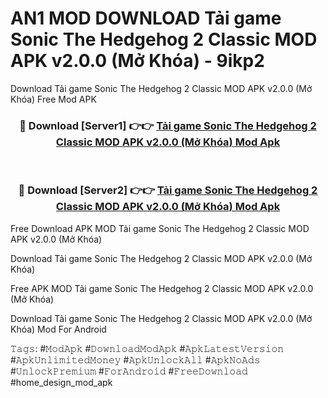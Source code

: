 # AN1 MOD DOWNLOAD Tải game Sonic The Hedgehog 2 Classic MOD APK v2.0.0 (Mở Khóa) - 9ikp2
Download Tải game Sonic The Hedgehog 2 Classic MOD APK v2.0.0 (Mở Khóa) Free Mod APK

<div align="center">
<h3>🔴 Download [Server1] 👉👉 <a href="https://apk-comot.site?title=Tải_game_Sonic_The_Hedgehog_2_Classic_MOD_APK_v2.0.0_(Mở_Khóa)">Tải game Sonic The Hedgehog 2 Classic MOD APK v2.0.0 (Mở Khóa) Mod Apk</a></h3><br>

<h3>🔴 Download [Server2] 👉👉 <a href="https://apk-comot.site?title=Tải_game_Sonic_The_Hedgehog_2_Classic_MOD_APK_v2.0.0_(Mở_Khóa)">Tải game Sonic The Hedgehog 2 Classic MOD APK v2.0.0 (Mở Khóa) Mod Apk</a></h3>
</div>


Free Download APK MOD Tải game Sonic The Hedgehog 2 Classic MOD APK v2.0.0 (Mở Khóa)

Download Tải game Sonic The Hedgehog 2 Classic MOD APK v2.0.0 (Mở Khóa) 

Free APK MOD Tải game Sonic The Hedgehog 2 Classic MOD APK v2.0.0 (Mở Khóa) 

Download Tải game Sonic The Hedgehog 2 Classic MOD APK v2.0.0 (Mở Khóa) Mod For Android

𝚃𝚊𝚐𝚜: #𝙼𝚘𝚍𝙰𝚙𝚔 #𝙳𝚘𝚠𝚗𝚕𝚘𝚊𝚍𝙼𝚘𝚍𝙰𝚙𝚔 #𝙰𝚙𝚔𝙻𝚊𝚝𝚎𝚜𝚝𝚅𝚎𝚛𝚜𝚒𝚘𝚗 #𝙰𝚙𝚔𝚄𝚗𝚕𝚒𝚖𝚒𝚝𝚎𝚍𝙼𝚘𝚗𝚎𝚢 #𝙰𝚙𝚔𝚄𝚗𝚕𝚘𝚌𝚔𝙰𝚕𝚕 #𝙰𝚙𝚔𝙽𝚘𝙰𝚍𝚜 #𝚄𝚗𝚕𝚘𝚌𝚔𝙿𝚛𝚎𝚖𝚒𝚞𝚖 #𝙵𝚘𝚛𝙰𝚗𝚍𝚛𝚘𝚒𝚍 #𝙵𝚛𝚎𝚎𝙳𝚘𝚠𝚗𝚕𝚘𝚊𝚍 #home_design_mod_apk